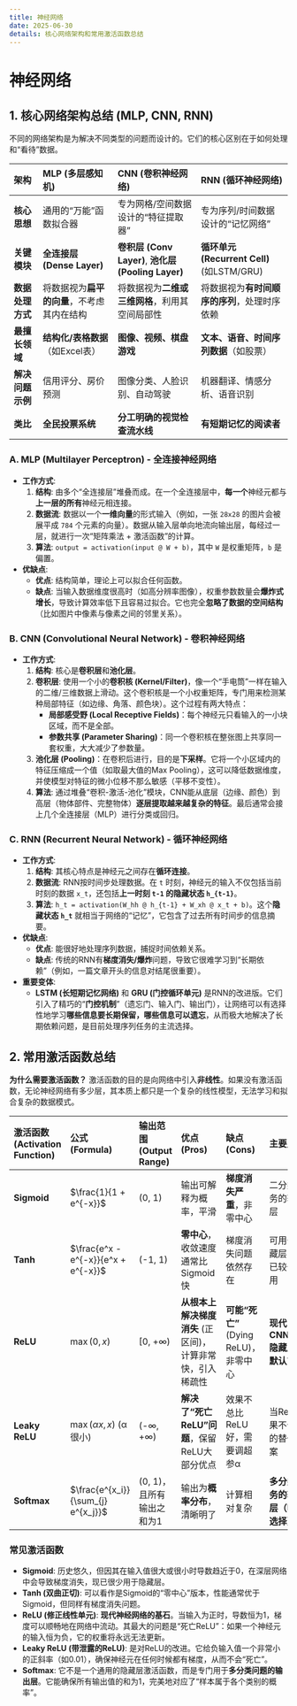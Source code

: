 ```yaml
---
title: 神经网络
date: 2025-06-30
details: 核心网络架构和常用激活函数总结
---
```

# 神经网络

## 1. 核心网络架构总结 (MLP, CNN, RNN)

不同的网络架构是为解决不同类型的问题而设计的。它们的核心区别在于如何处理和“看待”数据。

| 架构 | **MLP (多层感知机)** | **CNN (卷积神经网络)** | **RNN (循环神经网络)** |
| :--- | :--- | :--- | :--- |
| **核心思想** | 通用的“万能”函数拟合器 | 专为网格/空间数据设计的“特征提取器” | 专为序列/时间数据设计的“记忆网络” |
| **关键模块** | **全连接层 (Dense Layer)** | **卷积层 (Conv Layer)**, **池化层 (Pooling Layer)** | **循环单元 (Recurrent Cell)** (如LSTM/GRU) |
| **数据处理方式** | 将数据视为**扁平的向量**，不考虑其内在结构 | 将数据视为**二维或三维网格**，利用其空间局部性 | 将数据视为**有时间顺序的序列**，处理时序依赖 |
| **最擅长领域** | **结构化/表格数据**（如Excel表） | **图像、视频、棋盘游戏** | **文本、语音、时间序列数据**（如股票） |
| **解决问题示例** | 信用评分、房价预测 | 图像分类、人脸识别、自动驾驶 | 机器翻译、情感分析、语音识别 |
| **类比** | **全民投票系统** | **分工明确的视觉检查流水线** | **有短期记忆的阅读者** |

### A. MLP (Multilayer Perceptron) - 全连接神经网络

* **工作方式**:
    1.  **结构**: 由多个“全连接层”堆叠而成。在一个全连接层中，**每一个**神经元都与**上一层的所有**神经元相连接。
    2.  **数据流**: 数据以一个**一维向量**的形式输入（例如，一张 `28x28` 的图片会被展平成 `784` 个元素的向量）。数据从输入层单向地流向输出层，每经过一层，就进行一次“矩阵乘法 + 激活函数”的计算。
    3.  **算法**: `output = activation(input @ W + b)`，其中 `W` 是权重矩阵，`b` 是偏置。
* **优缺点**:
    * **优点**: 结构简单，理论上可以拟合任何函数。
    * **缺点**: 当输入数据维度很高时（如高分辨率图像），权重参数数量会**爆炸式增长**，导致计算效率低下且容易过拟合。它也完全**忽略了数据的空间结构**（比如图片中像素与像素之间的邻里关系）。

### B. CNN (Convolutional Neural Network) - 卷积神经网络

* **工作方式**:
    1.  **结构**: 核心是**卷积层**和**池化层**。
    2.  **卷积层**: 使用一个小的**卷积核 (Kernel/Filter)**，像一个“手电筒”一样在输入的二维/三维数据上滑动。这个卷积核是一个小权重矩阵，专门用来检测某种局部特征（如边缘、角落、颜色块）。这个过程有两大特点：
        * **局部感受野 (Local Receptive Fields)**：每个神经元只看输入的一小块区域，而不是全部。
        * **参数共享 (Parameter Sharing)**：同一个卷积核在整张图上共享同一套权重，大大减少了参数量。
    3.  **池化层 (Pooling)**：在卷积后进行，目的是**下采样**。它将一个小区域内的特征压缩成一个值（如取最大值的Max Pooling），这可以降低数据维度，并使模型对特征的微小位移不那么敏感（平移不变性）。
    4.  **算法**: 通过堆叠“卷积-激活-池化”模块，CNN能从底层（边缘、颜色）到高层（物体部件、完整物体）**逐层提取越来越复杂的特征**。最后通常会接上几个全连接层（MLP）进行分类或回归。

### C. RNN (Recurrent Neural Network) - 循环神经网络

* **工作方式**:
    1.  **结构**: 其核心特点是神经元之间存在**循环连接**。
    2.  **数据流**: RNN按时间步处理数据。在 `t` 时刻，神经元的输入不仅包括当前时刻的数据 `x_t`，还包括**上一时刻 `t-1` 的隐藏状态 `h_{t-1}`**。
    3.  **算法**: `h_t = activation(W_hh @ h_{t-1} + W_xh @ x_t + b)`。这个**隐藏状态 `h_t`** 就相当于网络的“记忆”，它包含了过去所有时间步的信息摘要。
* **优缺点**:
    * **优点**: 能很好地处理序列数据，捕捉时间依赖关系。
    * **缺点**: 传统的RNN有**梯度消失/爆炸**问题，导致它很难学习到“长期依赖”（例如，一篇文章开头的信息对结尾很重要）。
* **重要变体**:
    * **LSTM (长短期记忆网络)** 和 **GRU (门控循环单元)** 是RNN的改进版。它们引入了精巧的“**门控机制**”（遗忘门、输入门、输出门），让网络可以有选择性地学习**哪些信息要长期保留，哪些信息可以遗忘**，从而极大地解决了长期依赖问题，是目前处理序列任务的主流选择。

## 2. 常用激活函数总结

**为什么需要激活函数？**
激活函数的目的是向网络中引入**非线性**。如果没有激活函数，无论神经网络有多少层，其本质上都只是一个复杂的线性模型，无法学习和拟合复杂的数据模式。

| 激活函数 (Activation Function) | 公式 (Formula) | 输出范围 (Output Range) | 优点 (Pros) | 缺点 (Cons) | 主要用途 |
| :--- | :--- | :--- | :--- | :--- | :--- |
| **Sigmoid** | $\frac{1}{1 + e^{-x}}$ | (0, 1) | 输出可解释为概率，平滑 | **梯度消失严重**，非零中心 | 二分类任务的输出层 |
| **Tanh** | $\frac{e^x - e^{-x}}{e^x + e^{-x}}$ | (-1, 1) | **零中心**，收敛速度通常比Sigmoid快 | 梯度消失问题依然存在 | 可用于隐藏层，但已较少使用 |
| **ReLU** | $\max(0, x)$ | [0, +∞) | **从根本上解决梯度消失** (正区间)，计算非常快，引入稀疏性 | **可能“死亡”** (Dying ReLU)，非零中心 | **现代CNN/MLP隐藏层的默认首选** |
| **Leaky ReLU** | $\max(\alpha x, x)$ (α很小) | (-∞, +∞) | **解决了“死亡ReLU”问题**，保留ReLU大部分优点 | 效果不总比ReLU好，需要调超参α | 当ReLU效果不佳时的替代方案 |
| **Softmax** | $\frac{e^{x_i}}{\sum_{j} e^{x_j}}$ | (0, 1)，且所有输出之和为1 | 输出为**概率分布**，清晰明了 | 计算相对复杂 | **多分类任务的输出层（唯一选择）** |

### 常见激活函数

* **Sigmoid**: 历史悠久，但因其在输入值很大或很小时导数趋近于0，在深层网络中会导致梯度消失，现已很少用于隐藏层。
* **Tanh (双曲正切)**: 可以看作是Sigmoid的“零中心”版本，性能通常优于Sigmoid，但同样有梯度消失问题。
* **ReLU (修正线性单元)**: **现代神经网络的基石**。当输入为正时，导数恒为1，梯度可以顺畅地在网络中流动。其最大的问题是“死亡ReLU”：如果一个神经元的输入恒为负，它的权重将永远无法更新。
* **Leaky ReLU (带泄露的ReLU)**: 是对ReLU的改进。它给负输入值一个非常小的正斜率（如0.01），确保神经元在任何时候都有梯度，从而不会“死亡”。
* **Softmax**: 它不是一个通用的隐藏层激活函数，而是专门用于**多分类问题的输出层**。它能确保所有输出值的和为1，完美地对应了“样本属于各个类别的概率”。
